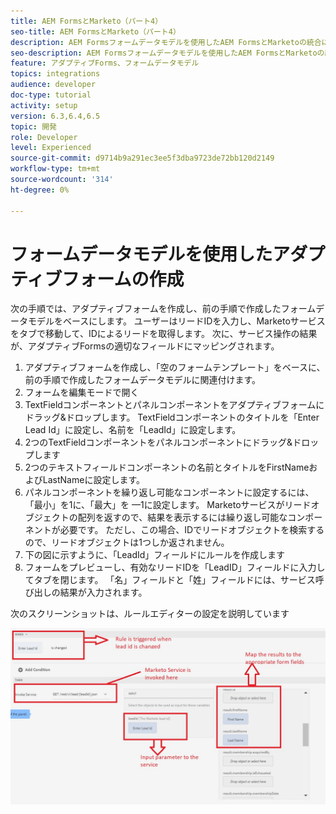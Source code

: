 ```yaml
---
title: AEM FormsとMarketo（パート4）
seo-title: AEM FormsとMarketo（パート4）
description: AEM Formsフォームデータモデルを使用したAEM FormsとMarketoの統合に関するチュートリアルです。
seo-description: AEM Formsフォームデータモデルを使用したAEM FormsとMarketoの統合に関するチュートリアルです。
feature: アダプティブForms、フォームデータモデル
topics: integrations
audience: developer
doc-type: tutorial
activity: setup
version: 6.3,6.4,6.5
topic: 開発
role: Developer
level: Experienced
source-git-commit: d9714b9a291ec3ee5f3dba9723de72bb120d2149
workflow-type: tm+mt
source-wordcount: '314'
ht-degree: 0%

---
```



# フォームデータモデルを使用したアダプティブフォームの作成

次の手順では、アダプティブフォームを作成し、前の手順で作成したフォームデータモデルをベースにします。
ユーザーはリードIDを入力し、Marketoサービスをタブで移動して、IDによるリードを取得します。 次に、サービス操作の結果が、アダプティブFormsの適切なフィールドにマッピングされます。

1. アダプティブフォームを作成し、「空のフォームテンプレート」をベースに、前の手順で作成したフォームデータモデルに関連付けます。
1. フォームを編集モードで開く
1. TextFieldコンポーネントとパネルコンポーネントをアダプティブフォームにドラッグ&amp;ドロップします。 TextFieldコンポーネントのタイトルを「Enter Lead Id」に設定し、名前を「LeadId」に設定します。
1. 2つのTextFieldコンポーネントをパネルコンポーネントにドラッグ&amp;ドロップします
1. 2つのテキストフィールドコンポーネントの名前とタイトルをFirstNameおよびLastNameに設定します。
1. パネルコンポーネントを繰り返し可能なコンポーネントに設定するには、「最小」を1に、「最大」を —1に設定します。 Marketoサービスがリードオブジェクトの配列を返すので、結果を表示するには繰り返し可能なコンポーネントが必要です。 ただし、この場合、IDでリードオブジェクトを検索するので、リードオブジェクトは1つしか返されません。
1. 下の図に示すように、「LeadId」フィールドにルールを作成します
1. フォームをプレビューし、有効なリードIDを「LeadID」フィールドに入力してタブを閉じます。 「名」フィールドと「姓」フィールドには、サービス呼び出しの結果が入力されます。

次のスクリーンショットは、ルールエディターの設定を説明しています

![ruleeditor](assets/ruleeditor.jfif)
